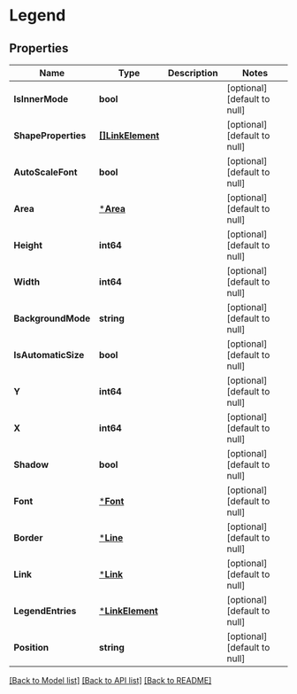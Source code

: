 # Legend

## Properties
Name | Type | Description | Notes
------------ | ------------- | ------------- | -------------
**IsInnerMode** | **bool** |  | [optional] [default to null]
**ShapeProperties** | [**[]LinkElement**](LinkElement.md) |  | [optional] [default to null]
**AutoScaleFont** | **bool** |  | [optional] [default to null]
**Area** | [***Area**](Area.md) |  | [optional] [default to null]
**Height** | **int64** |  | [optional] [default to null]
**Width** | **int64** |  | [optional] [default to null]
**BackgroundMode** | **string** |  | [optional] [default to null]
**IsAutomaticSize** | **bool** |  | [optional] [default to null]
**Y** | **int64** |  | [optional] [default to null]
**X** | **int64** |  | [optional] [default to null]
**Shadow** | **bool** |  | [optional] [default to null]
**Font** | [***Font**](Font.md) |  | [optional] [default to null]
**Border** | [***Line**](Line.md) |  | [optional] [default to null]
**Link** | [***Link**](Link.md) |  | [optional] [default to null]
**LegendEntries** | [***LinkElement**](LinkElement.md) |  | [optional] [default to null]
**Position** | **string** |  | [optional] [default to null]

[[Back to Model list]](../README.md#documentation-for-models) [[Back to API list]](../README.md#documentation-for-api-endpoints) [[Back to README]](../README.md)


